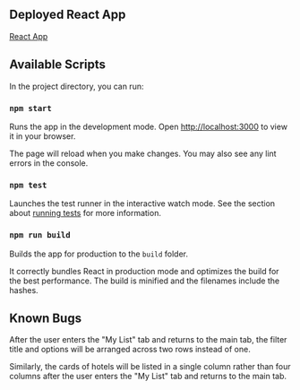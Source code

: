 ## Deployed React App
[React App](react-1mlbnolb7-hebellas-projects.vercel.app)

## Available Scripts

In the project directory, you can run:

### `npm start`

Runs the app in the development mode. Open [http://localhost:3000](http://localhost:3000) to view it in your browser.

The page will reload when you make changes. You may also see any lint errors in the console.

### `npm test`

Launches the test runner in the interactive watch mode. See the section about [running tests](https://facebook.github.io/create-react-app/docs/running-tests) for more information.

### `npm run build`

Builds the app for production to the `build` folder.

It correctly bundles React in production mode and optimizes the build for the best performance. The build is minified and the filenames include the hashes.

## Known Bugs
After the user enters the "My List" tab and returns to the main tab, the filter title and options will be arranged across two rows instead of one.

Similarly, the cards of hotels will be listed in a single column rather than four columns after the user enters the "My List" tab and returns to the main tab.
